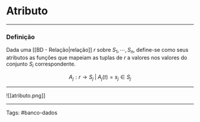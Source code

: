 
# Atributo

---

### Definição

Dada uma [[BD - Relação|relação]] $r$ sobre $S_1, \cdots, S_n$, define-se como seus atributos  as funções que mapeiam as tuplas de $r$ a valores nos valores do conjunto $S_i$ correspondente.

$$
A_j: r \to S_j \;|\; A_j(t) = s_j \in S_j
$$

---

![[atributo.png]]

---

Tags: #banco-dados

